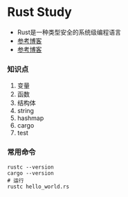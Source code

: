 # Rust Study
- Rust是一种类型安全的系统级编程语言
- [参考博客](https://juejin.cn/post/6973310351349645319)
- [参考博客](https://geektutu.com/post/quick-rust.html)
### 知识点
1. 变量
2. 函数
3. 结构体
4. string
5. hashmap
6. cargo
7. test
### 常用命令
```shell
rustc --version
cargo --version
# 运行
rustc hello_world.rs
```
